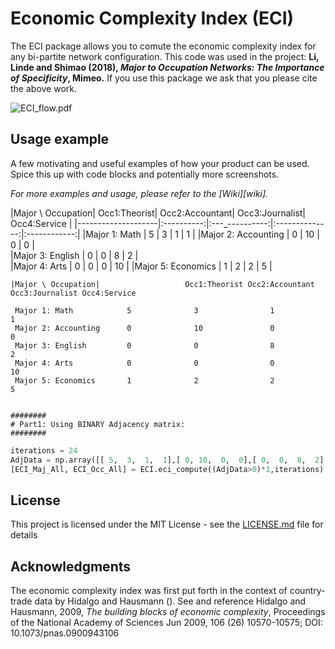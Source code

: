 # Economic Complexity Index (ECI)
The ECI package allows you to comute the economic complexity index for any bi-partite network configuration.  This code was used in the project: **Li, Linde and Shimao (2018), *Major to Occupation Networks: The Importance of Specificity*, Mimeo.**  If you use this package we ask that you please cite the above work. 

![ECI_flow.pdf](ECI_flow.png)

## Usage example

A few motivating and useful examples of how your product can be used. Spice this up with code blocks and potentially more screenshots.

_For more examples and usage, please refer to the [Wiki][wiki]._


|Major \ Occupation| Occ1:Theorist| Occ2:Accountant| Occ3:Journalist| Occ4:Service |
|--------------------|:----------:|:---_----------:|:--------------:|:------------:|
|Major 1: Math       |     5      |        3       |         1      |      1       |
|Major 2: Accounting |     0      |        10      |         0      |      0       |   
|Major 3: English    |     0      |        0       |         8      |      2       |   
|Major 4: Arts       |     0      |        0       |         0      |      10      |
|Major 5: Economics  |     1      |        2       |         2      |      5       | 


```
|Major \ Occupation|                   Occ1:Theorist Occ2:Accountant Occ3:Journalist Occ4:Service

 Major 1: Math            5              3                1            1
 Major 2: Accounting      0              10               0            0          
 Major 3: English         0              0                8            2          
 Major 4: Arts            0              0                0            10
 Major 5: Economics       1              2                2            5 


########
# Part1: Using BINARY Adjacency matrix:
########
```

```python
iterations = 24
AdjData = np.array([[ 5,  3,  1,  1],[ 0, 10,  0,  0],[ 0,  0,  8,  2],[ 0,  0,  0, 10],[ 1,  2,  2,  5]],dtype='f')
[ECI_Maj_All, ECI_Occ_All] = ECI.eci_compute((AdjData>0)*1,iterations)
```

## License

This project is licensed under the MIT License - see the [LICENSE.md](LICENSE.md) file for details

## Acknowledgments
The economic complexity index was first put forth in the context of country-trade data by Hidalgo and Hausmann (). See and reference 
Hidalgo and Hausmann, 2009, *The building blocks of economic complexity*, Proceedings of the National Academy of Sciences Jun 2009, 106 (26) 10570-10575; DOI: 10.1073/pnas.0900943106
